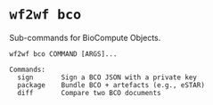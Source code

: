 # `wf2wf bco`

Sub-commands for BioCompute Objects.

```console
wf2wf bco COMMAND [ARGS]...

Commands:
  sign       Sign a BCO JSON with a private key
  package    Bundle BCO + artefacts (e.g., eSTAR)
  diff       Compare two BCO documents
```
